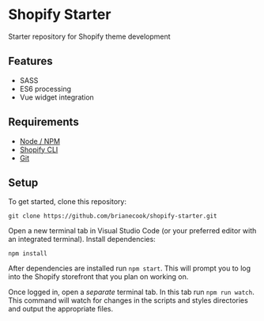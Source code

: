 # Shopify Starter

Starter repository for Shopify theme development

## Features

- SASS
- ES6 processing
- Vue widget integration

## Requirements
- [Node / NPM](https://nodejs.org/en)
- [Shopify CLI](https://shopify.dev/themes/tools/cli)
- [Git](https://git-scm.com)

## Setup

To get started, clone this repository:

```
git clone https://github.com/brianecook/shopify-starter.git
```

Open a new terminal tab in Visual Studio Code (or your preferred editor with an integrated terminal). Install dependencies:

```
npm install
```

After dependencies are installed run `npm start`. This will prompt you to log into the Shopify storefront that you plan on working on.

Once logged in, open a *separate* terminal tab. In this tab run `npm run watch`. This command will watch for changes in the scripts and styles directories and output the appropriate files.

